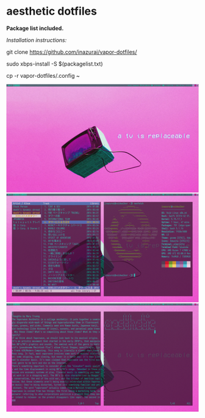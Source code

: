 # aesthetic dotfiles
**Package list included.**

*Installation instructions:*


git clone https://github.com/inazurai/vapor-dotfiles/

sudo xbps-install -S $(packagelist.txt)

cp -r vapor-dotfiles/.config ~

![](ricea1.png)
![](ricea2.png)
![](ricea3.png)
